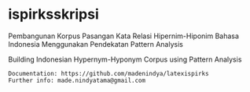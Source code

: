 # ispirksskripsi

Pembangunan Korpus Pasangan Kata Relasi Hipernim-Hiponim Bahasa Indonesia Menggunakan Pendekatan Pattern Analysis

Building Indonesian Hypernym-Hyponym Corpus using Pattern Analysis


```
Documentation: https://github.com/madenindya/latexispirks
Further info: made.nindyatama@gmail.com
```
